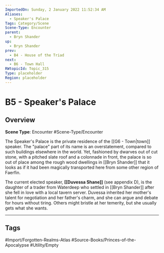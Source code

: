 ```yaml
---
ImportedOn: Sunday, 2 January 2022 11:52:34 AM
Aliases:
  - Speaker's Palace
Tags: Category/Scene
Scene-Type: Encounter
parent:
  - Bryn Shander
up:
  - Bryn Shander
prev:
  - B4 - House of the Triad
next:
  - B6 - Town Hall
RWtopicId: Topic_315
Type: placeholder
Region: placeholder
---
```

# B5 - Speaker's Palace
## Overview
**Scene Type**: Encounter
#Scene-Type/Encounter

The Speaker's Palace is the private residence of the [[G6 - Town|town]] speaker. The "palace" part of its name is an overstatement, compared to such buildings elsewhere in the world. Yet, fashioned by dwarves out of cut stone, with a pitched slate roof and a colonnade in front, the palace is so out of place among the rough wood dwellings in [[Bryn Shander]] that it looks as if it had been magically transported here from some other region of Faerfin.

The current elected speaker, **[[Duvessa Shane]]** (see appendix D), is the daughter of a trader from Waterdeep who settled in [[Bryn Shander]] after she fell in love with a local tavern server. Duvessa inherited her mother's talent for negotiation and her father's charm, and she can argue and debate for hours without tiring. Others might bristle at her temerity, but she usually gets what she wants.


---
## Tags
#Import/Forgotten-Realms-Atlas #Source-Books/Princes-of-the-Apocalypse #Utility/Empty

